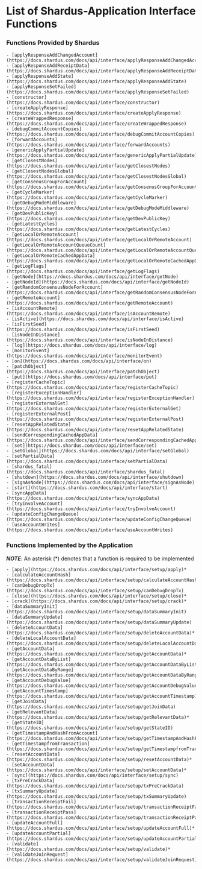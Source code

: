 # List of Shardus-Application Interface Functions

### Functions Provided by Shardus

    - [applyResponseAddChangedAccount](https://docs.shardus.com/docs/api/interface/applyResponseAddChangedAccount)
    - [applyResponseAddReceiptData](https://docs.shardus.com/docs/api/interface/applyResponseAddReceiptData)
    - [applyResponseAddState](https://docs.shardus.com/docs/api/interface/applyResponseAddState)
    - [applyResponseSetFailed](https://docs.shardus.com/docs/api/interface/applyResponseSetFailed)
    - [constructor](https://docs.shardus.com/docs/api/interface/constructor)
    - [createApplyResponse](https://docs.shardus.com/docs/api/interface/createApplyResponse)
    - [createWrappedResponse](https://docs.shardus.com/docs/api/interface/createWrappedResponse)
    - [debugCommitAccountCopies](https://docs.shardus.com/docs/api/interface/debugCommitAccountCopies)
    - [forwardAccounts](https://docs.shardus.com/docs/api/interface/forwardAccounts)
    - [genericApplyPartialUpdate](https://docs.shardus.com/docs/api/interface/genericApplyPartialUpdate)
    - [getClosestNodes](https://docs.shardus.com/docs/api/interface/getClosestNodes)
    - [getClosestNodesGlobal](https://docs.shardus.com/docs/api/interface/getClosestNodesGlobal)
    - [getConsenusGroupForAccount](https://docs.shardus.com/docs/api/interface/getConsenusGroupForAccount)
    - [getCycleMarker](https://docs.shardus.com/docs/api/interface/getCycleMarker)
    - [getDebugModeMiddleware](https://docs.shardus.com/docs/api/interface/getDebugModeMiddleware)
    - [getDevPublicKey](https://docs.shardus.com/docs/api/interface/getDevPublicKey)
    - [getLatestCycles](https://docs.shardus.com/docs/api/interface/getLatestCycles)
    - [getLocalOrRemoteAccount](https://docs.shardus.com/docs/api/interface/getLocalOrRemoteAccount)
    - [getLocalOrRemoteAccountQueueCount](https://docs.shardus.com/docs/api/interface/getLocalOrRemoteAccountQueueCount)
    - [getLocalOrRemoteCachedAppData](https://docs.shardus.com/docs/api/interface/getLocalOrRemoteCachedAppData)
    - [getLogFlags](https://docs.shardus.com/docs/api/interface/getLogFlags)
    - [getNode](https://docs.shardus.com/docs/api/interface/getNode)
    - [getNodeId](https://docs.shardus.com/docs/api/interface/getNodeId)
    - [getRandomConsensusNodeForAccount](https://docs.shardus.com/docs/api/interface/getRandomConsensusNodeForAccount)
    - [getRemoteAccount](https://docs.shardus.com/docs/api/interface/getRemoteAccount)
    - [isAccountRemote](https://docs.shardus.com/docs/api/interface/isAccountRemote)
    - [isActive](https://docs.shardus.com/docs/api/interface/isActive)
    - [isFirstSeed](https://docs.shardus.com/docs/api/interface/isFirstSeed)
    - [isNodeInDistance](https://docs.shardus.com/docs/api/interface/isNodeInDistance)
    - [log](https://docs.shardus.com/docs/api/interface/log)
    - [monitorEvent](https://docs.shardus.com/docs/api/interface/monitorEvent)
    - [on](https://docs.shardus.com/docs/api/interface/on)
    - [patchObject](https://docs.shardus.com/docs/api/interface/patchObject)
    - [put](https://docs.shardus.com/docs/api/interface/put)
    - [registerCacheTopic](https://docs.shardus.com/docs/api/interface/registerCacheTopic)
    - [registerExceptionHandler](https://docs.shardus.com/docs/api/interface/registerExceptionHandler)
    - [registerExternalGet](https://docs.shardus.com/docs/api/interface/registerExternalGet)
    - [registerExternalPost](https://docs.shardus.com/docs/api/interface/registerExternalPost)
    - [resetAppRelatedState](https://docs.shardus.com/docs/api/interface/resetAppRelatedState)
    - [sendCorrespondingCachedAppData](https://docs.shardus.com/docs/api/interface/sendCorrespondingCachedAppData)
    - [set](https://docs.shardus.com/docs/api/interface/set)
    - [setGlobal](https://docs.shardus.com/docs/api/interface/setGlobal)
    - [setPartialData](https://docs.shardus.com/docs/api/interface/setPartialData)
    - [shardus_fatal](https://docs.shardus.com/docs/api/interface/shardus_fatal)
    - [shutdown](https://docs.shardus.com/docs/api/interface/shutdown)
    - [signAsNode](https://docs.shardus.com/docs/api/interface/signAsNode)
    - [start](https://docs.shardus.com/docs/api/interface/start)
    - [syncAppData](https://docs.shardus.com/docs/api/interface/syncAppData)
    - [tryInvolveAccount](https://docs.shardus.com/docs/api/interface/tryInvolveAccount)
    - [updateConfigChangeQueue](https://docs.shardus.com/docs/api/interface/updateConfigChangeQueue)
    - [useAccountWrites](https://docs.shardus.com/docs/api/interface/useAccountWrites)

### Functions Implemented by the Application

***NOTE***: An asterisk (*) denotes that a function is required to be implemented


    - [apply](https://docs.shardus.com/docs/api/interface/setup/apply)*
    - [calculateAccountHash](https://docs.shardus.com/docs/api/interface/setup/calculateAccountHash)*
    - [canDebugDropTx](https://docs.shardus.com/docs/api/interface/setup/canDebugDropTx)
    - [close](https://docs.shardus.com/docs/api/interface/setup/close)*
    - [crack](https://docs.shardus.com/docs/api/interface/setup/crack)*
    - [dataSummaryInit](https://docs.shardus.com/docs/api/interface/setup/dataSummaryInit)
    - [dataSummaryUpdate](https://docs.shardus.com/docs/api/interface/setup/dataSummaryUpdate)
    - [deleteAccountData](https://docs.shardus.com/docs/api/interface/setup/deleteAccountData)*
    - [deleteLocalAccountData](https://docs.shardus.com/docs/api/interface/setup/deleteLocalAccountData)*
    - [getAccountData](https://docs.shardus.com/docs/api/interface/setup/getAccountData)*
    - [getAccountDataByList](https://docs.shardus.com/docs/api/interface/setup/getAccountDataByList)*
    - [getAccountDataByRange](https://docs.shardus.com/docs/api/interface/setup/getAccountDataByRange)*
    - [getAccountDebugValue](https://docs.shardus.com/docs/api/interface/setup/getAccountDebugValue)
    - [getAccountTimestamp](https://docs.shardus.com/docs/api/interface/setup/getAccountTimestamp)
    - [getJoinData](https://docs.shardus.com/docs/api/interface/setup/getJoinData)
    - [getRelevantData](https://docs.shardus.com/docs/api/interface/setup/getRelevantData)*
    - [getStateID](https://docs.shardus.com/docs/api/interface/setup/getStateID)
    - [getTimestampAndHashFromAccount](https://docs.shardus.com/docs/api/interface/setup/getTimestampAndHashFromAccount)
    - [getTimestampfromTransaction](https://docs.shardus.com/docs/api/interface/setup/getTimestampfromTransaction)*
    - [resetAccountData](https://docs.shardus.com/docs/api/interface/setup/resetAccountData)*
    - [setAccountData](https://docs.shardus.com/docs/api/interface/setup/setAccountData)*
    - [sync](https://docs.shardus.com/docs/api/interface/setup/sync)
    - [txPreCrackData](https://docs.shardus.com/docs/api/interface/setup/txPreCrackData)
    - [txSummaryUpdate](https://docs.shardus.com/docs/api/interface/setup/txSummaryUpdate)
    - [transactionReceiptFail](https://docs.shardus.com/docs/api/interface/setup/transactionReceiptFail)
    - [transactionReceiptPass](https://docs.shardus.com/docs/api/interface/setup/transactionReceiptPass)
    - [updateAccountFull](https://docs.shardus.com/docs/api/interface/setup/updateAccountFull)*
    - [updateAccountPartial](https://docs.shardus.com/docs/api/interface/setup/updateAccountPartial)*
    - [validate](https://docs.shardus.com/docs/api/interface/setup/validate)*
    - [validateJoinRequest](https://docs.shardus.com/docs/api/interface/setup/validateJoinRequest)
